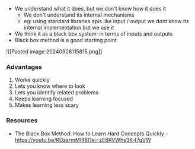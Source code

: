 
+ We understand what it does, but we don't know how it does it
	+ We don't understand its internal mechanisms
	+ eg: using standard libraries apis like input / output we dont know its internal implementation but we use it
+ We think it as a black box system: in terms of inputs and outputs
+ Black box method is a good starting point

![[Pasted image 20240928115815.png]]

### Advantages
1. Works quickly
2. Lets you know where to look
3. Lets you identify related problems
4. Keeps learning focused
5. Makes learning less scary

### Resources
+ The Black Box Method: How to Learn Hard Concepts Quickly - https://youtu.be/RDzsrmMl48I?si=zE8RVWhs3K-t7gVW